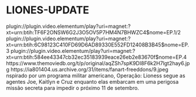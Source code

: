 # LIONES-UPDATE
<item>
<title>[COLOR silver][B] OPERAÇÃO LIONES 1º TEMPORADA [/COLOR][/B][COLOR yellow]  FULL HD  [B][/COLOR][/B]</title>
<link>plugin://plugin.video.elementum/play?uri=magnet:?xt=urn:btih:TF6F2ONSW6G2J3O5OV5P7HM4N7BHWZC4$nome=EP.1/2</link>
<link>plugin://plugin.video.elementum/play?uri=magnet:?xt=urn:btih:6C98123C410FD69D6AD89330E552FD12408B3B45$nome=EP.3</link>
<link>plugin://plugin.video.elementum/play?uri=magnet:?xt=urn:btih:584ee43347cb32ec35183939eace26eb2e83670f$nome=EP.4</link>
<thumbnail>https://www.themoviedb.org/t/p/original/aqZSh7spK9DI8F6k2H7lgt2hay6.jpg</thumbnail>
<fanart>https://ia801404.us.archive.org/31/items/fanart-freeddons/9.jpeg</fanart>
<info>nspirado por um programa militar americano, Operação: Lioness segue as agentes Joe, Kaitlyn e Cruz enquanto elas embarcam em uma perigosa missão secreta para impedir o próximo 11 de setembro.</info>
</item>
